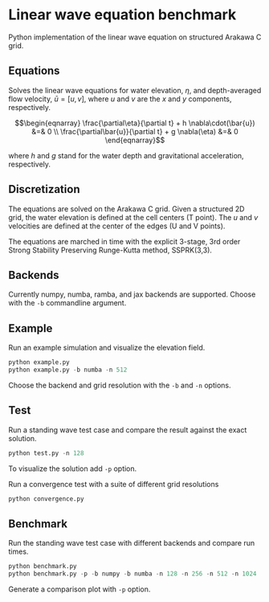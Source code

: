 # Linear wave equation benchmark

Python implementation of the linear wave equation on structured Arakawa C grid.

## Equations

Solves the linear wave equations for water elevation, $\eta$, and depth-averaged flow velocity, $\bar{u} = [u, v]$, where
$u$ and $v$ are the $x$ and $y$ components, respectively.

$$\begin{eqnarray}
\frac{\partial\eta}{\partial t} + h \nabla\cdot(\bar{u}) &=& 0 \\
\frac{\partial\bar{u}}{\partial t} + g \nabla(\eta) &=& 0
\end{eqnarray}$$

where $h$ and $g$ stand for the water depth and gravitational acceleration, respectively.

## Discretization

The equations are solved on the Arakawa C grid. Given a structured 2D grid, the water elevation is defined at the cell centers (T point). The $u$ and $v$ velocities are defined at the center of the edges (U and V points).

The equations are marched in time with the explicit 3-stage, 3rd order Strong Stability Preserving Runge-Kutta method, SSPRK(3,3).

## Backends

Currently numpy, numba, ramba, and jax backends are supported. Choose with the `-b` commandline argument.

## Example

Run an example simulation and visualize the elevation field.

```python
python example.py
python example.py -b numba -n 512
```

Choose the backend and grid resolution with the `-b`  and `-n` options.

## Test

Run a standing wave test case and compare the result against the exact solution.

```python
python test.py -n 128
```

To visualize the solution add `-p` option.

Run a convergence test with a suite of different grid resolutions

```python
python convergence.py
```

## Benchmark

Run the standing wave test case with different backends and compare run times.

```python
python benchmark.py
python benchmark.py -p -b numpy -b numba -n 128 -n 256 -n 512 -n 1024
```

Generate a comparison plot with `-p` option.
